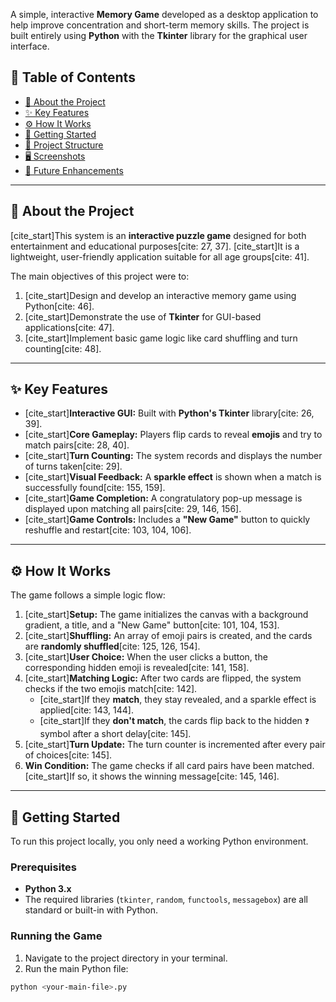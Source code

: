 A simple, interactive **Memory Game** developed as a desktop application to help improve concentration and short-term memory skills. The project is built entirely using **Python** with the **Tkinter** library for the graphical user interface.

## 📑 Table of Contents
- [📌 About the Project](#-about-the-project)
- [✨ Key Features](#-key-features)
- [⚙️ How It Works](#️-how-it-works)
- [🚀 Getting Started](#-getting-started)
- [📂 Project Structure](#-project-structure)
- [🖥️ Screenshots](#️-screenshots)
- [🔮 Future Enhancements](#-future-enhancements)

---

## 📌 About the Project

[cite_start]This system is an **interactive puzzle game** designed for both entertainment and educational purposes[cite: 27, 37]. [cite_start]It is a lightweight, user-friendly application suitable for all age groups[cite: 41].

The main objectives of this project were to:
1.  [cite_start]Design and develop an interactive memory game using Python[cite: 46].
2.  [cite_start]Demonstrate the use of **Tkinter** for GUI-based applications[cite: 47].
3.  [cite_start]Implement basic game logic like card shuffling and turn counting[cite: 48].

---

## ✨ Key Features
-   [cite_start]**Interactive GUI:** Built with **Python's Tkinter** library[cite: 26, 39].
-   [cite_start]**Core Gameplay:** Players flip cards to reveal **emojis** and try to match pairs[cite: 28, 40].
-   [cite_start]**Turn Counting:** The system records and displays the number of turns taken[cite: 29].
-   [cite_start]**Visual Feedback:** A **sparkle effect** is shown when a match is successfully found[cite: 155, 159].
-   [cite_start]**Game Completion:** A congratulatory pop-up message is displayed upon matching all pairs[cite: 29, 146, 156].
-   [cite_start]**Game Controls:** Includes a **"New Game"** button to quickly reshuffle and restart[cite: 103, 104, 106].

---

## ⚙️ How It Works

The game follows a simple logic flow:

1.  [cite_start]**Setup:** The game initializes the canvas with a background gradient, a title, and a "New Game" button[cite: 101, 104, 153].
2.  [cite_start]**Shuffling:** An array of emoji pairs is created, and the cards are **randomly shuffled**[cite: 125, 126, 154].
3.  [cite_start]**User Choice:** When the user clicks a button, the corresponding hidden emoji is revealed[cite: 141, 158].
4.  [cite_start]**Matching Logic:** After two cards are flipped, the system checks if the two emojis match[cite: 142].
    * [cite_start]If they **match**, they stay revealed, and a sparkle effect is applied[cite: 143, 144].
    * [cite_start]If they **don't match**, the cards flip back to the hidden `❓` symbol after a short delay[cite: 145].
5.  [cite_start]**Turn Update:** The turn counter is incremented after every pair of choices[cite: 145].
6.  **Win Condition:** The game checks if all card pairs have been matched. [cite_start]If so, it shows the winning message[cite: 145, 146].

---

## 🚀 Getting Started

To run this project locally, you only need a working Python environment.

### Prerequisites

* **Python 3.x**
* The required libraries (`tkinter`, `random`, `functools`, `messagebox`) are all standard or built-in with Python.

### Running the Game

1.  Navigate to the project directory in your terminal.
2.  Run the main Python file:

```bash
python <your-main-file>.py